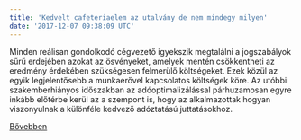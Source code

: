 ```yaml
---
title: 'Kedvelt cafeteriaelem az utalvány de nem mindegy milyen'
date: '2017-12-07 09:38:09 UTC'
---
```


Minden reálisan gondolkodó cégvezető igyekszik megtalálni a jogszabályok sűrű erdejében azokat az ösvényeket, amelyek mentén csökkentheti az eredmény érdekében szükségesen felmerülő költségeket. Ezek közül az egyik legjelentősebb a munkaerővel kapcsolatos költségek köre. Az utóbbi szakemberhiányos időszakban az adóoptimalizálással párhuzamosan egyre inkább előtérbe kerül az a szempont is, hogy az alkalmazottak hogyan viszonyulnak a különféle kedvező adóztatású juttatásokhoz.


[Bővebben](http://ift.tt/2B8Iy7q)
